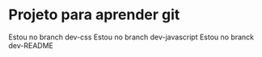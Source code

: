 # Projeto para aprender git

Estou no branch dev-css
Estou no branch dev-javascript
Estou no branck dev-README
